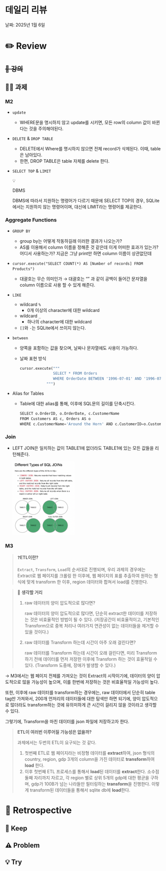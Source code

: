 # 데일리 리뷰

날짜: 2025년 1월 6일

# ✏️ Review

## ~~📔 강의~~

## 🧑‍💻 과제

### M2

- `update`
	- WHERE문을 명시하지 않고 update를 시키면, 모든 row의 column 값이 바뀐다는 것을 주의해야된다.
- `DELETE` & `DROP TABLE`
	- DELETE에서 Where를 명시하지 않으면 전체 record가 삭제된다. 이때, table은 남아있다.
	- 한편, DROP TABLE은 table 자체를 delete 한다.
- `SELECT TOP` & `LIMIT`


	<aside>
	💡

	DBMS

	DBMS에 따라서 지원하는 명령어가 다르기 때문에 SELECT TOP의 경우, SQLite에서는 지원하지 않는 명령어이며, 대신에 LIMIT라는 명령어를 제공한다.

	</aside>


### Aggregate Functions

- `GROUP BY`
	- group by는 어떻게 작동하길래 이러한 결과가 나오는가?
	- AS를 이용해서 column 이름을 정해준 것 같은데 이게 어떠한 효과가 있는가? 어디서 사용하는가? 지금은 그냥 print만 하면 column 이름이 상관없던데
- `cursor.execute("SELECT COUNT(*) AS [Number of records] FROM Products")`
	- 대괄호는 무슨 의미인가 → 대괄호는 “” 과 같이 공백이 들어간 문자열을 column 이름으로 사용 할 수 있게 해준다.
- `LIKE`
	- wildcard `%`
		- 0개 이상의 character에 대한 wildcard
	- wildcard `_`
		- 하나의 character에 대한 wildcard
	- `[]`와 `-`는 SQLite에서 쓰이지 않는다.
- `between`
	- 양쪽을 포함하는 값을 찾으며, 날짜나 문자열에도 사용이 가능하다.
	- 날짜 표현 방식

		```python
		cursor.execute("""
					   SELECT * FROM Orders
					   WHERE OrderDate BETWEEN '1996-07-01' AND '1996-07-31;
					""")
		```

- Alias for Tables
	- Table에 대한 alias를 통해, 이후에 SQL문의 길이를 단축시킨다.

		```python
		SELECT o.OrderID, o.OrderDate, c.CustomerName
		FROM Customers AS c, Orders AS o
		WHERE c.CustomerName='Around the Horn' AND c.CustomerID=o.CustomerID;
		```


### Join

- LEFT JOIN은 일치하는 값이 TABLE1에 없더라도 TABLE1에 있는 모든 값들을 리턴해준다.

	<img src="https://github.com/minjacho42/HMG_5th/blob/master/DailyRetrospective/srcs/25_1_6_1.png" alt="Join Image" width="200"/>


### M3

> ❓**ETL이란?**
>
>
> `Extract`, `Transform`, `Load`의 순서대로 진행되며, 우리 과제의 경우에는 Extract로 웹 페이지를 크롤링 한 이후에, 웹 페이지의 표를 추출하여 원하는 형식에 맞게 transform 한 이후, region 데이터와 합쳐서 load를 진행한다.
>

> 🤔 **생각할 거리**
>
> 1. raw 데이터의 양이 압도적으로 많다면?
>
>     raw 데이터의 양이 압도적으로 많다면, 단순히 extract한 데이터를 저장하는 것은 비효율적인 방법이 될 수 있다. (저장공간이 비효율적이고, 기본적인 Transform으로 중복 처리나 여러가지 연관성이 없는 데이터들을 제거할 수 있을 것이다.)
>
> 2. raw 데이터를 Transform 하는데 시간이 아주 오래 걸린다면?
>
>     raw 데이터를 Transform 하는데 시간이 오래 걸린다면, 미리 Transform하기 전에 데이터를 먼저 저장한 이후에 Transform 하는 것이 효율적일 수 있다. (Transform 도중에, 장애가 발생할 수 있다.)
>

→ M3에서는 웹 페이지 전체를 가져오는 것이 Extract의 시작이기에, 데이터의 양이 압도적으로 많을 가능성이 높으며, 이를 한번에 저장하는 것은 비효율적일 가능성이 높다.

또한, 이후에 raw 데이터를 transform하는 경우에는, raw 데이터에서 단순히 table tag만 가져와서, 200개 언저리의 데이터들에 대한 탐색만 하면 되기에, 양이 압도적으로 많더라도 transform하는 것에 유의미하게 큰 시간이 걸리지 않을 것이라고 생각할 수 있다.

그렇기에, Transform을 마친 데이터를 json 파일에 저장하고자 한다.

> **ETL이 여러번 이루어질 가능성은 없을까?**
>
>
> 과제에서는 두번의 ETL이 요구되는 것 같다.
>
> 1. 첫번째 ETL로 웹 페이지라는 비정형 데이터를 **extract**하여, json 형식의 country, region, gdp 3개의 column을 가진 데이터로 **transform**하여 **load** 한다.
> 2. 이후 첫번째 ETL 프로세스를 통해서 **load**된 데이터를 **extract**한다. 소수점 둘째 자리까지 자르고, 각 region 별로 상위 5개의 gdp에 대한 평균을 구하며, gdp가 100B가 넘는 나라들만 필터링하는 **transform**을 진행한다. 이렇게 transform된 데이터들을 통해서 sqlite db에 **load**한다.

# 🤔 Retrospective

## 🌟 Keep

## ⚠️ Problem

## 💡 Try
